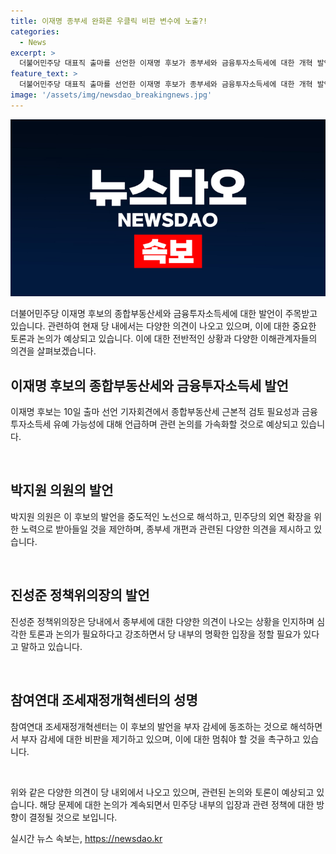 ```yaml
---
title: 이재명 종부세 완화론 우클릭 비판 변수에 노출?!
categories:
  - News
excerpt: >
  더불어민주당 대표직 출마를 선언한 이재명 후보가 종부세와 금융투자소득세에 대한 개혁 발언을 통해 관심을 끌고 있다. 박지원 의원은 후보의 발언을 통해 민주당의 중도적인 정책 방향을 강조하며 이에 대한 높은 기대를 표명했다. 그러나 진성준 정책위의장은 심각한 토론과 논의가 필요하다는 입장을 표명하고, 참여연대는 부자 감세에 합세하는 모양새를 비판하고 있다. 후보의 발언은 정책적인 논의를 촉진시키고 있지만, 당내에서 다양한 의견이 충돌하고 있는 상황이다.
feature_text: >
  더불어민주당 대표직 출마를 선언한 이재명 후보가 종부세와 금융투자소득세에 대한 개혁 발언을 통해 관심을 끌고 있다. 박지원 의원은 후보의 발언을 통해 민주당의 중도적인 정책 방향을 강조하며 이에 대한 높은 기대를 표명했다. 그러나 진성준 정책위의장은 심각한 토론과 논의가 필요하다는 입장을 표명하고, 참여연대는 부자 감세에 합세하는 모양새를 비판하고 있다. 후보의 발언은 정책적인 논의를 촉진시키고 있지만, 당내에서 다양한 의견이 충돌하고 있는 상황이다.
image: '/assets/img/newsdao_breakingnews.jpg'
---
```


<p><img src="/assets/img/newsdao_breakingnews.jpg" alt="implanttips 속보" /></p>

<p>더불어민주당 이재명 후보의 종합부동산세와 금융투자소득세에 대한 발언이 주목받고 있습니다. 관련하여 현재 당 내에서는 다양한 의견이 나오고 있으며, 이에 대한 중요한 토론과 논의가 예상되고 있습니다. 이에 대한 전반적인 상황과 다양한 이해관계자들의 의견을 살펴보겠습니다. </p>

<h2 data-ke-size="size26">이재명 후보의 종합부동산세와 금융투자소득세 발언</h2>

<p>이재명 후보는 10일 출마 선언 기자회견에서 종합부동산세 근본적 검토 필요성과 금융투자소득세 유예 가능성에 대해 언급하며 관련 논의를 가속화할 것으로 예상되고 있습니다.</p>

<p data-ke-size="size16">&nbsp;</p>

<h2 data-ke-size="size26">박지원 의원의 발언</h2>

<p>박지원 의원은 이 후보의 발언을 중도적인 노선으로 해석하고, 민주당의 외연 확장을 위한 노력으로 받아들일 것을 제안하며, 종부세 개편과 관련된 다양한 의견을 제시하고 있습니다.</p>

<p data-ke-size="size16">&nbsp;</p>

<h2 data-ke-size="size26">진성준 정책위의장의 발언</h2>

<p>진성준 정책위의장은 당내에서 종부세에 대한 다양한 의견이 나오는 상황을 인지하며 심각한 토론과 논의가 필요하다고 강조하면서 당 내부의 명확한 입장을 정할 필요가 있다고 말하고 있습니다.</p>

<p data-ke-size="size16">&nbsp;</p>

<h2 data-ke-size="size26">참여연대 조세재정개혁센터의 성명</h2>

<p>참여연대 조세재정개혁센터는 이 후보의 발언을 부자 감세에 동조하는 것으로 해석하면서 부자 감세에 대한 비판을 제기하고 있으며, 이에 대한 멈춰야 할 것을 촉구하고 있습니다.</p>

<p data-ke-size="size16">&nbsp;</p>

<p>위와 같은 다양한 의견이 당 내외에서 나오고 있으며, 관련된 논의와 토론이 예상되고 있습니다. 해당 문제에 대한 논의가 계속되면서 민주당 내부의 입장과 관련 정책에 대한 방향이 결정될 것으로 보입니다.</p>
실시간 뉴스 속보는, <a href="https://newsdao.kr" rel="dofollow">https://newsdao.kr</a>


